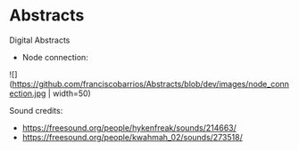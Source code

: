 # Abstracts
Digital Abstracts

- Node connection: 



![](https://github.com/franciscobarrios/Abstracts/blob/dev/images/node_connection.jpg | width=50)




Sound credits: 
- https://freesound.org/people/hykenfreak/sounds/214663/ 
- https://freesound.org/people/kwahmah_02/sounds/273518/
